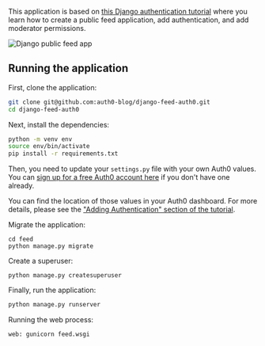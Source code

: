This application is based on [this Django authentication tutorial](https://auth0.com/blog/django-authentication/) where you learn how to create a public feed application, add authentication, and add moderator permissions.

![Django public feed app](https://cdn.auth0.com/blog/django-authentication/django-public-feed.png)

## Running the application

First, clone the application:

```bash
git clone git@github.com:auth0-blog/django-feed-auth0.git
cd django-feed-auth0
```

Next, install the dependencies:

```bash
python -m venv env
source env/bin/activate
pip install -r requirements.txt
```

Then, you need to update your `settings.py` file with your own Auth0 values. You can [sign up for a free Auth0 account here](https://auth0.com/signup) if you don't have one already.

You can find the location of those values in your Auth0 dashboard. For more details, please see the ["Adding Authentication" section of the tutorial](https://auth0.com/blog/django-authentication#adding-authentication).


Migrate the application:

```shell script
cd feed
python manage.py migrate
```

Create a superuser:

```shell script
python manage.py createsuperuser
```

Finally, run the application:

```bash
python manage.py runserver
```

Running the web process:
```Procfile
web: gunicorn feed.wsgi

```